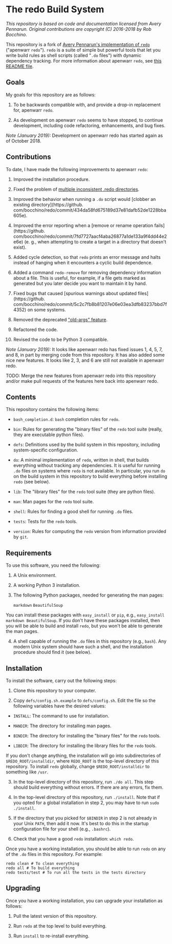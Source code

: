 # The redo Build System

*This repository is based on code and documentation licensed from Avery Pennarun.
Original contributions are copyright (C) 2016-2018 by Rob Bocchino.*

This repository is a fork of 
[Avery Pennarun's implementation of `redo`](https://github.com/apenwarr/redo) 
("apenwarr `redo`").
`redo` is a suite of simple but powerful tools that let you write build
rules as shell scripts (called "`.do` files") with dynamic dependency tracking.
For more information about apenwarr `redo`, see
[this README file](https://github.com/apenwarr/redo/blob/master/README.md).

## Goals

My goals for this repository are as follows:

1. To be backwards compatible with, and provide a drop-in replacement for, 
apenwarr `redo`.

2. As development on apenwarr `redo` seems to have stopped, to continue
   development, including code refactoring, enhancements, and bug fixes.

*Note (January 2019):* Development on apenwarr redo has started again as of October 2018. 

## Contributions

To date, I have made the following improvements to apenwarr `redo`:

1.  Improved the installation procedure.

2.  Fixed the problem of [multiple inconsistent .redo directories](https://github.com/bocchino/redo/issues/1).

3.  Improved the behavior when running a `.do` script would 
    [clobber an existing directory](https://github. com/bocchino/redo/commit/434da58fd675189d37e81dafb52de1228bba605e).

4.  Improved the error reporting when a 
    [remove or rename operation fails](https://github. com/bocchino/redo/commit/7fd7727aacf4aba26877a1de133a9f4dd44e2e6e)
    (e. g., when attempting to create a target in a directory that doesn't exist).

5.  Added cycle detection, so that `redo` prints an error message and halts
    instead of hanging when it encounters a cyclic build dependence. 

6.  Added a command `redo-remove` for removing dependency information
    about a file.  This is useful, for example, if a file gets marked as generated
    but you later decide you want to maintain it by hand. 

7.  Fixed bugs that caused 
    [spurious warnings about updated files](https://github. com/bocchino/redo/commit/5c2c7fb8b81207e06e03ea3dfb83237bbd7f4352) on 
    some systems. 

8.  Removed the deprecated 
    ["old-args" feature](https://github.com/bocchino/redo/commit/cba16d93f19d21527872e7379ba18462f29d8944).

9.  Refactored the code.

10. Revised the code to be Python 3 compatible.

*Note (January 2019):* It looks like apenwarr redo has fixed issues 1, 4, 5, 7, 
and 8, in part by merging code from this repository.
It has also added some nice new features.
It looks like 2, 3, and 6 are still not available in apenwarr redo.

TODO: Merge the new features from apenwarr redo into this repository and/or
make pull requests of the features here back into apenwarr redo.

## Contents

This repository contains the following items:

* `bash_completion.d`: `bash` completion rules for `redo`.

* `bin`: Rules for generating the "binary files" of the `redo` tool suite
(really, they are executable python files).

* `defs`: Definitions used by the build system in this repository, 
including system-specific configuration.

* `do`: A minimal implementation of `redo`, written in shell, 
that builds everything without tracking any dependencies. 
It is useful for running `.do` files on systems where `redo`
is not available.
In particular, you run `do` on the build system in this repository
to build everything before installing `redo` (see below).

* `lib`: The "library files" for the `redo` tool suite (they are python files).

* `man`: Man pages for the `redo` tool suite.

* `shell`: Rules for finding a good shell for running `.do` files.

* `tests`: Tests for the `redo` tools.

* `version`: Rules for computing the `redo` version from information provided by `git`.

## Requirements

To use this software, you need the following:

1. A Unix environment.

2. A working Python 3 installation.

3. The following Python packages, needed for generating the man pages:

    `markdown`
    `BeautifulSoup`

  You can install these packages with `easy_install` or `pip`,
  e.g., `easy_install markdown BeautifulSoup`.
  If you don't have these packages installed, then you will be able to build and
  install `redo`, but you won't be able to generate the man pages.

4. A shell capable of running the `.do` files in this repository (e.g., `bash`).
Any modern Unix system should have such a shell, and the installation procedure
should find it (see below).

## Installation

To install the software, carry out the following steps:

1. Clone this repository to your computer.

2. Copy `defs/config.sh.example` to `defs/config.sh`.
Edit the file so the following variables have the desired values:

  * `INSTALL`: The command to use for installation.

  * `MANDIR`: The directory for installing man pages.

  * `BINDIR`: The directory for installing the "binary files" for the
`redo` tools.

  * `LIBDIR`: The directory for installing the library files for the
`redo` tools.

  If you don't change anything, the installation will go into subdirectories
  of `$REDO_ROOT/installdir`, where `REDO_ROOT` is the top-level directory
  of this repository.
  To install `redo` globally, change `$REDO_ROOT/installdir` 
  to something like `/usr`.

3. In the top-level directory of this repository, run `./do all`.
This step should build everything without errors.
If there are any errors, fix them.

4. In the top-level directory of this repository, run `./install`.
Note that if you opted for a global installation in step 2, you may
have to run `sudo ./install`.

5. If the directory that you picked for `$BINDIR` in step 2 is not already in your 
Unix `PATH`, then add it now.
It's best to do this in the startup configuration file for your shell
(e.g., `.bashrc`).

6. Check that you have a good `redo` installation: `which redo`.

Once you have a working installation, you should be able to run `redo` on
any of the `.do` files in this repository. For example:

    redo clean # To clean everything
    redo all # To build everything
    redo tests/test # To run all the tests in the tests directory

## Upgrading

Once you have a working installation, you can upgrade your installation
as follows:

1. Pull the latest version of this repository.

2. Run `redo` at the top level to build everything.

3. Run `install` to re-install everything.
